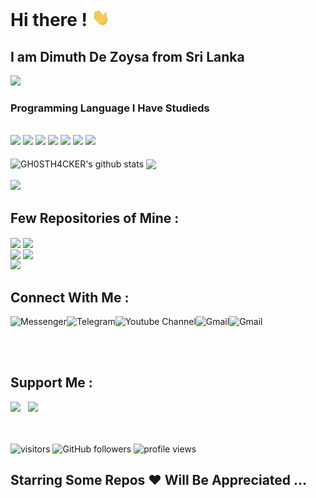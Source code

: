 # **Hi there !** <img src="https://github.com/GH0STH4CKER/GH0STH4CKER/blob/main/Assets/Hi.gif" width="29px">

<h2>I am Dimuth De Zoysa from Sri Lanka </h2>

<img src="https://user-images.githubusercontent.com/62290930/137728791-05e95923-7e38-41e4-beea-2c43a5baa8bc.png" >

<h3>Programming Language I Have Studieds</h3></br>
<div id="langs">
<img src="https://img.shields.io/badge/Python-3776AB?style=for-the-badge&logo=python&logoColor=white" >
<img src="https://img.shields.io/badge/HTML5-E34F26?style=for-the-badge&logo=html5&logoColor=white" >
<img src="https://img.shields.io/badge/CSS3-1572B6?style=for-the-badge&logo=css3&logoColor=white" >
<img src="https://img.shields.io/badge/C-00599C?style=for-the-badge&logo=c&logoColor=white" >
<img src="https://img.shields.io/badge/C%2B%2B-00599C?style=for-the-badge&logo=c%2B%2B&logoColor=white" >
<img src="https://img.shields.io/badge/Java-2b2e4d?style=for-the-badge&logo=java&logoColor=ff0000" >
<img src="https://img.shields.io/badge/VB.NET-5C2D91?style=for-the-badge&logo=.net&logoColor=white" >
</div>
&nbsp;
<div id="stats">
<img align="center" src="https://github-readme-stats.vercel.app/api?username=GH0STH4CKER&show_icons=true&theme=chartreuse-dark&line_height=27" width="400x" alt="GH0STH4CKER's github stats"/>
<img align="center" src="https://github-readme-stats.vercel.app/api/top-langs/?username=GH0STH4CKER&theme=dark&hide_langs_below=1&layout=compact" width="360px"/>
</div>
</br>
<img src="https://github-profile-trophy.vercel.app/?username=GH0STH4CKER&column=7">


<h2>Few Repositories of Mine :</h2>
<div id="two_repo">
<a href="https://github.com/GH0STH4CKER/youtube_video_downloader" ><img align="center" src="https://github-readme-stats.vercel.app/api/pin/?username=GH0STH4CKER&repo=youtube_video_downloader&theme=chartreuse-dark"></a>
<a href="https://github.com/GH0STH4CKER/QR-monkey" ><img align="center" src="https://github-readme-stats.vercel.app/api/pin/?username=GH0STH4CKER&repo=QR-monkey&theme=chartreuse-dar" ></a>
</div>
<div id="two repo">
<a href="https://github.com/GH0STH4CKER/TorrentSearch-Download" ><img align="center" src="https://github-readme-stats.vercel.app/api/pin/?username=GH0STH4CKER&repo=TorrentSearch-Download&theme=chartreuse-dar" /></a>
<a href="https://github.com/GH0STH4CKER/Lan_IP_Scanner" ><img align="center" src="https://github-readme-stats.vercel.app/api/pin/?username=GH0STH4CKER&repo=Lan_IP_Scanner&theme=chartreuse-dark" /></a>
</div>
<img src="https://github-readme-streak-stats.herokuapp.com/?user=GH0STH4CKER" width="0px">

<h2>Connect With Me :</h2>
<div id="links">
<a href="https://m.me/dimuth92">
  <img align="left" alt="Messenger" src="https://img.shields.io/badge/Messenger-00B2FF?style=for-the-badge&logo=messenger&logoColor=white" />
</a> &nbsp;&nbsp;
<a href="https://t.me/Dimuth92">
  <img align="left" alt="Telegram" src="https://img.shields.io/badge/Telegram-2CA5E0?style=for-the-badge&logo=telegram&logoColor=white" />
</a> &nbsp;&nbsp;
<a href="https://www.youtube.com/c/GhostAcademy">
  <img align="left" alt="Youtube Channel" src="https://img.shields.io/badge/YouTube-FF0000?style=for-the-badge&logo=youtube&logoColor=white" />
</a> &nbsp;&nbsp;
<a href="mailto:dimuthdezoysa@gmail.com">
  <img align="left" alt="Gmail" src="https://shields.io/badge/GMAIL-d6001f?logo=gmail&logoColor=white&style=for-the-badge" />
</a>
<a href="https://ghostacademysl.blogspot.com">
  <img align="left" alt="Gmail" src="https://img.shields.io/badge/Blogger-FF5722?style=for-the-badge&logo=blogger&logoColor=white" />
</a>
</div>                                                                                                                     

&nbsp;</br></br>
<h2>Support Me :</h2>
<a href='https://www.buymeacoffee.com/dimuthdezoysa'><img src='https://user-images.githubusercontent.com/62290930/137678058-e9cf6bec-9f56-49d5-8699-a9a6627dcbc7.png' width='20%'></a>&nbsp;&nbsp;&nbsp;<a href='https://ko-fi.com/dimuthdezoysa'><img src='https://user-images.githubusercontent.com/62290930/137682716-d470ab62-7e7a-456f-89f3-5c4de63bc8a4.png' width='18%'></a>

&nbsp;&nbsp;<br></br>
![visitors](https://visitor-badge.laobi.icu/badge?page_id=GH0STH4CKER.visitor-badge)
![GitHub followers](https://img.shields.io/github/followers/GH0STH4CKER?color=5cd6ca)
![profile views](https://komarev.com/ghpvc/?username=GH0STH4CKER&color=4dbd40&label=Profile+Views)


<h2> Starring Some Repos ❤️ Will Be Appreciated ... </h2>
